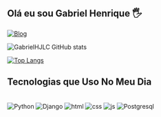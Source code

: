 ## Olá eu sou Gabriel Henrique 🖐️

[![Blog](https://img.shields.io/website?label=Front_Tecnologia.vercel.app&style=for-the-badge&url=https://sujeitoprogramador.com/)](https://frontecnologia.vercel.app)

![GabrielHJLC GitHub stats](https://github-readme-stats.vercel.app/api?username=GabrielHJLC&show_icons=true&theme=github_dark )

[![Top Langs](https://github-readme-stats.vercel.app/api/top-langs/?username=GabrielHJLC&layout=compact&theme=github_dark)](https://https://github.com/GabrielHJLC/Django-3.9)

## Tecnologias que Uso No Meu Dia

<div style="display:inline_block"><br/>
    <img align="center" alt="Python" src="https://img.shields.io/badge/Python-14354C?style=for-the-badge&logo=python&logoColor=white"></img>
    <img align="center" alt="Django" src="https://img.shields.io/badge/Django-092E20?style=for-the-badge&logo=django&logoColor=white"></img>
    <img align="center" alt="html" src="https://img.shields.io/badge/HTML5-E34F26?style=for-the-badge&logo=html5&logoColor=white"></img>
    <img align="center" alt="css" src="https://img.shields.io/badge/CSS3-1572B6?style=for-the-badge&logo=css3&logoColor=white"></img>
    <img align="center" alt="js" src="https://img.shields.io/badge/JavaScript-323330?style=for-the-badge&logo=javascript&logoColor=F7DF1E"></img>
    <img align="center" alt="Postgresql" src="https://img.shields.io/badge/PostgreSQL-316192?style=for-the-badge&logo=postgresql&logoColor=white"></img>
</div>
